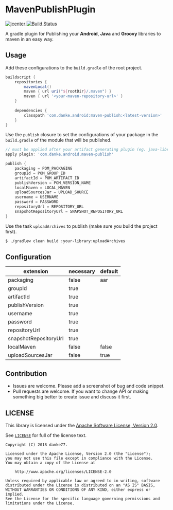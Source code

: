 # MavenPublishPlugin

[ ![jcenter](https://api.bintray.com/packages/danke/maven/MavenPublishPlugin/images/download.svg) ](https://bintray.com/danke/maven/MavenPublishPlugin/_latestVersion)
[ ![Build Status](https://travis-ci.org/danke77/MavenPublishPlugin.svg?branch=master) ](https://travis-ci.org/danke77/MavenPublishPlugin)

A gradle plugin for Publishing your **Android**, **Java** and **Groovy** libraries to maven in an easy way.

## Usage

Add these configurations to the `build.gradle` of the root project.

``` groovy
buildscript {
    repositories {
        mavenLocal()
        maven { url uri("${rootDir}/.maven") }
        maven { url '<your-maven-repository-url>' }
    }
    
    dependencies {
        classpath 'com.danke.android:maven-publish:<latest-version>'
    }
}
```
Use the `publish` closure to set the configurations of your package in the `build.gradle` of the module that will be published.

``` groovy
// must be applied after your artifact generating plugin (eg. java-library / com.android.library)
apply plugin: 'com.danke.android.maven-publish'

publish {
    packaging = POM_PACKAGING
    groupId = POM_GROUP_ID
    artifactId = POM_ARTIFACT_ID
    publishVersion = POM_VERSION_NAME
    localMaven = LOCAL_MAVEN
    uploadSourcesJar = UPLOAD_SOURCE
    username = USERNAME
    password = PASSWORD
    repositoryUrl = REPOSITORY_URL
    snapshotRepositoryUrl = SNAPSHOT_REPOSITORY_URL
}
```

Use the task `uploadArchives` to publish (make sure you build the project first).

```bash
$ ./gradlew clean build :your-library:uploadArchives
```

## Configuration

| extension | necessary | default |
|---|---|---|
| packaging | false | aar |
| groupId | true | |
| artifactId | true | |
| publishVersion | true | |
| username | true | |
| password | true | |
| repositoryUrl | true | |
| snapshotRepositoryUrl | true | |
| localMaven | false | false |
| uploadSourcesJar | false | true |

## Contribution

* Issues are welcome. Please add a screenshot of bug and code snippet.
* Pull requests are welcome. If you want to change API or making something big better to create issue and discuss it first.

## LICENSE

This library is licensed under the [Apache Software License, Version 2.0](http://www.apache.org/licenses/LICENSE-2.0).

See [`LICENSE`](LICENSE) for full of the license text.

    Copyright (C) 2018 danke77.

    Licensed under the Apache License, Version 2.0 (the "License");
    you may not use this file except in compliance with the License.
    You may obtain a copy of the License at

        http://www.apache.org/licenses/LICENSE-2.0

    Unless required by applicable law or agreed to in writing, software
    distributed under the License is distributed on an "AS IS" BASIS,
    WITHOUT WARRANTIES OR CONDITIONS OF ANY KIND, either express or implied.
    See the License for the specific language governing permissions and
    limitations under the License.